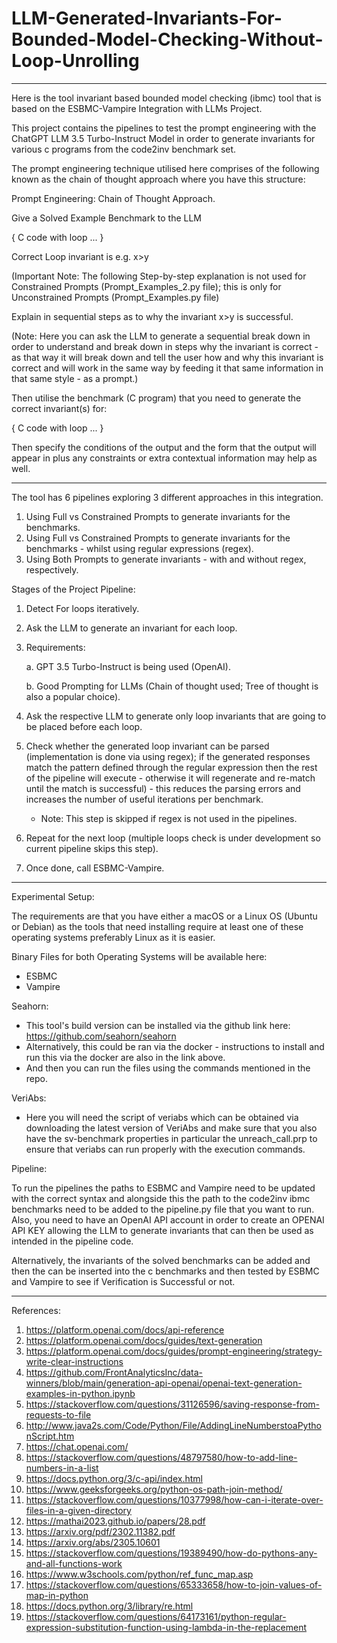 # LLM-Generated-Invariants-For-Bounded-Model-Checking-Without-Loop-Unrolling
---------------------------------------------------------------------------------------------------------------------------------------------------------------------------------------------------------------------------------------------------------

Here is the tool invariant based bounded model checking (ibmc) tool that is based on the ESBMC-Vampire Integration with LLMs Project. 

This project contains the pipelines to test the prompt engineering with the ChatGPT LLM 3.5 Turbo-Instruct Model in order to generate invariants for various c programs from the code2inv benchmark set. 

The prompt engineering technique utilised here comprises of the following known as the chain of thought approach where you have this structure: 

Prompt Engineering: Chain of Thought Approach.

Give a Solved Example Benchmark to the LLM 

{
 C code with loop ...
} 

Correct Loop invariant is e.g. x>y

(Important Note: The following Step-by-step explanation is not used for Constrained Prompts (Prompt_Examples_2.py file); this is only for Unconstrained Prompts (Prompt_Examples.py file)

Explain in sequential steps as to why the invariant x>y is successful. 

(Note: Here you can ask the LLM to generate a sequential break down in order to understand and break down in steps why the invariant is correct - as that way it will break down and tell the user how and why this invariant is correct and will work in the same way by feeding it that same information in that same style - as a prompt.) 

Then utilise the benchmark (C program) that you need to generate the correct invariant(s) for:

{
   C code with loop ...
}

Then specify the conditions of the output and the form that the output will appear in plus any constraints or extra contextual information may help as well.

--------------------------------------------------------------------------------------------------------------------------------------------------------------------------------------------------------------------------------------------------------------------

The tool has 6 pipelines exploring 3 different approaches in this integration. 

1. Using Full vs Constrained Prompts to generate invariants for the benchmarks. 
2. Using Full vs Constrained Prompts to generate invariants for the benchmarks - whilst using regular expressions (regex).
3. Using Both Prompts to generate invariants - with and without regex, respectively.

Stages of the Project Pipeline: 

1. Detect For loops iteratively.
2. Ask the LLM to generate an invariant for each loop. 
3. Requirements:


   a. GPT 3.5 Turbo-Instruct is being used (OpenAI).



   b. Good Prompting for LLMs (Chain of thought used; Tree of thought is also a popular choice).
   
5. Ask the respective LLM to generate only loop invariants that are going to be placed before each loop.
6. Check whether the generated loop invariant can be parsed (implementation is done via using regex); if the generated responses match the pattern defined through the regular expression then the rest of the pipeline will execute - otherwise it will regenerate and re-match until the match is successful) - this reduces the parsing errors and increases the number of useful iterations per benchmark.
   - Note: This step is skipped if regex is not used in the pipelines. 
7. Repeat for the next loop (multiple loops check is under development so current pipeline skips this step).
8. Once done, call ESBMC-Vampire.

--------------------------------------------------------------------------------------------------------------------------------------------------------------------------------------------------------------------------------------------------------------------
Experimental Setup: 

The requirements are that you have either a macOS or a Linux OS (Ubuntu or Debian) as the tools that need installing require at least one of these operating systems preferably Linux as it is easier. 

Binary Files for both Operating Systems will be available here: 
- ESBMC
- Vampire

Seahorn: 
- This tool's build version can be installed via the github link here: https://github.com/seahorn/seahorn
- Alternatively, this could be ran via the docker - instructions to install and run this via the docker are also in the link above.
- And then you can run the files using the commands mentioned in the repo.

VeriAbs: 
- Here you will need the script of veriabs which can be obtained via downloading the latest version of VeriAbs and make sure that you also have the sv-benchmark properties in particular the unreach_call.prp to ensure that veriabs can run properly with the execution commands.

Pipeline: 

To run the pipelines the paths to ESBMC and Vampire need to be updated with the correct syntax and alongside this the path to the code2inv ibmc benchmarks need to be added to the pipeline.py file that you want to run. Also, you need to have an OpenAI API account in order to create an OPENAI API KEY allowing the LLM to generate invariants that can then be used as intended in the pipeline code.

Alternatively, the invariants of the solved benchmarks can be added and then the can be inserted into the c benchmarks and then tested by ESBMC and Vampire to see if Verification is Successful or not.

--------------------------------------------------------------------------------------------------------------------------------------------------------------------------------------------------------------------------------------------------------------------

References: 

1. https://platform.openai.com/docs/api-reference
2. https://platform.openai.com/docs/guides/text-generation
3. https://platform.openai.com/docs/guides/prompt-engineering/strategy-write-clear-instructions
4. https://github.com/FrontAnalyticsInc/data-winners/blob/main/generation-api-openai/openai-text-generation-examples-in-python.ipynb
5. https://stackoverflow.com/questions/31126596/saving-response-from-requests-to-file
6. http://www.java2s.com/Code/Python/File/AddingLineNumberstoaPythonScript.htm
7. https://chat.openai.com/
8. https://stackoverflow.com/questions/48797580/how-to-add-line-numbers-in-a-list
9. https://docs.python.org/3/c-api/index.html
10. https://www.geeksforgeeks.org/python-os-path-join-method/
11. https://stackoverflow.com/questions/10377998/how-can-i-iterate-over-files-in-a-given-directory
12. https://mathai2023.github.io/papers/28.pdf
13. https://arxiv.org/pdf/2302.11382.pdf
14. https://arxiv.org/abs/2305.10601
15. https://stackoverflow.com/questions/19389490/how-do-pythons-any-and-all-functions-work
16. https://www.w3schools.com/python/ref_func_map.asp
17. https://stackoverflow.com/questions/65333658/how-to-join-values-of-map-in-python
18. https://docs.python.org/3/library/re.html
19. https://stackoverflow.com/questions/64173161/python-regular-expression-substitution-function-using-lambda-in-the-replacement
